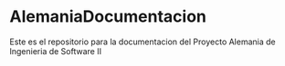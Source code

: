 # AlemaniaDocumentacion


Este es el repositorio para la documentacion del Proyecto Alemania de Ingenieria de Software II
